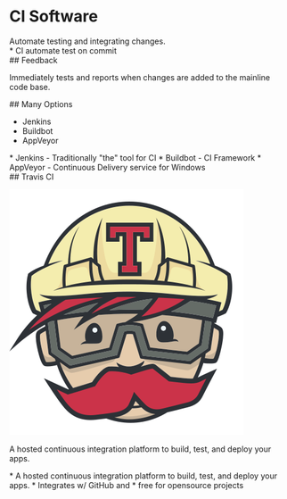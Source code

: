 # CI Software

<section>
Automate testing and integrating changes.

<aside class="notes">
* CI automate test on commit

</aside>
</section>
<!-- -->

<section>
## Feedback

Immediately tests and reports when changes are added to the mainline code base.

<aside class="notes">

</aside>
</section>
<!-- -->

<section>
## Many Options

* Jenkins
* Buildbot
* AppVeyor

<aside class="notes">
* Jenkins - Traditionally "the" tool for CI
* Buildbot - CI Framework
* AppVeyor - Continuous Delivery service for Windows

</aside>
</section>
<!-- -->

<!--
* [Buildbot](http://buildbot.net/)
* [AppVeyor](https://www.appveyor.com/)
-->

<section>
## Travis CI

![Travis CI](img/travis-ci.svg) <!-- .element: style="height:5em" -->

A hosted continuous integration platform to build, test, and deploy your apps.

<aside class="notes">
* A hosted continuous integration platform to build, test, and deploy your apps.
* Integrates w/ GitHub and
* free for opensource projects

</aside>
</section>
<!-- -->

